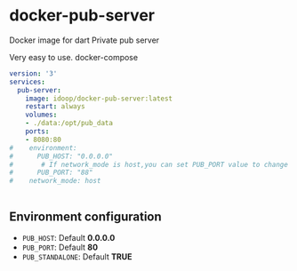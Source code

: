 # docker-pub-server

Docker image for dart Private pub server

Very easy to use.
docker-compose
``` yaml
version: '3'
services:
  pub-server:
    image: idoop/docker-pub-server:latest
    restart: always
    volumes:
    - ./data:/opt/pub_data
    ports:
    - 8080:80
#    environment:
#      PUB_HOST: "0.0.0.0"
#       # If network_mode is host,you can set PUB_PORT value to change server port
#      PUB_PORT: "88"
#    network_mode: host



```


## Environment configuration
- `PUB_HOST`: Default **0.0.0.0**
- `PUB_PORT`: Default **80**
- `PUB_STANDALONE`: Default **TRUE**
